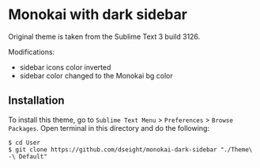 # Monokai with dark sidebar

Original theme is taken from the Sublime Text 3 build 3126.

Modifications:
- sidebar icons color inverted
- sidebar color changed to the Monokai bg color

## Installation

To install this theme, go to `Sublime Text Menu` > `Preferences` > `Browse Packages`. Open terminal in this directory and do the following:

    $ cd User
    $ git clone https://github.com/dseight/monokai-dark-sidebar "./Theme\ -\ Default"

